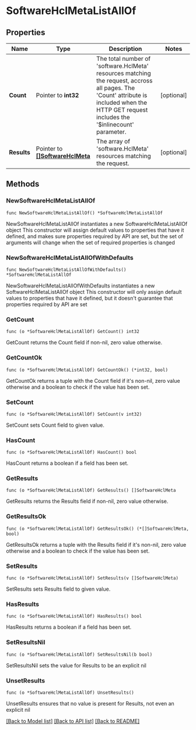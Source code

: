 # SoftwareHclMetaListAllOf

## Properties

Name | Type | Description | Notes
------------ | ------------- | ------------- | -------------
**Count** | Pointer to **int32** | The total number of &#39;software.HclMeta&#39; resources matching the request, accross all pages. The &#39;Count&#39; attribute is included when the HTTP GET request includes the &#39;$inlinecount&#39; parameter. | [optional] 
**Results** | Pointer to [**[]SoftwareHclMeta**](software.HclMeta.md) | The array of &#39;software.HclMeta&#39; resources matching the request. | [optional] 

## Methods

### NewSoftwareHclMetaListAllOf

`func NewSoftwareHclMetaListAllOf() *SoftwareHclMetaListAllOf`

NewSoftwareHclMetaListAllOf instantiates a new SoftwareHclMetaListAllOf object
This constructor will assign default values to properties that have it defined,
and makes sure properties required by API are set, but the set of arguments
will change when the set of required properties is changed

### NewSoftwareHclMetaListAllOfWithDefaults

`func NewSoftwareHclMetaListAllOfWithDefaults() *SoftwareHclMetaListAllOf`

NewSoftwareHclMetaListAllOfWithDefaults instantiates a new SoftwareHclMetaListAllOf object
This constructor will only assign default values to properties that have it defined,
but it doesn't guarantee that properties required by API are set

### GetCount

`func (o *SoftwareHclMetaListAllOf) GetCount() int32`

GetCount returns the Count field if non-nil, zero value otherwise.

### GetCountOk

`func (o *SoftwareHclMetaListAllOf) GetCountOk() (*int32, bool)`

GetCountOk returns a tuple with the Count field if it's non-nil, zero value otherwise
and a boolean to check if the value has been set.

### SetCount

`func (o *SoftwareHclMetaListAllOf) SetCount(v int32)`

SetCount sets Count field to given value.

### HasCount

`func (o *SoftwareHclMetaListAllOf) HasCount() bool`

HasCount returns a boolean if a field has been set.

### GetResults

`func (o *SoftwareHclMetaListAllOf) GetResults() []SoftwareHclMeta`

GetResults returns the Results field if non-nil, zero value otherwise.

### GetResultsOk

`func (o *SoftwareHclMetaListAllOf) GetResultsOk() (*[]SoftwareHclMeta, bool)`

GetResultsOk returns a tuple with the Results field if it's non-nil, zero value otherwise
and a boolean to check if the value has been set.

### SetResults

`func (o *SoftwareHclMetaListAllOf) SetResults(v []SoftwareHclMeta)`

SetResults sets Results field to given value.

### HasResults

`func (o *SoftwareHclMetaListAllOf) HasResults() bool`

HasResults returns a boolean if a field has been set.

### SetResultsNil

`func (o *SoftwareHclMetaListAllOf) SetResultsNil(b bool)`

 SetResultsNil sets the value for Results to be an explicit nil

### UnsetResults
`func (o *SoftwareHclMetaListAllOf) UnsetResults()`

UnsetResults ensures that no value is present for Results, not even an explicit nil

[[Back to Model list]](../README.md#documentation-for-models) [[Back to API list]](../README.md#documentation-for-api-endpoints) [[Back to README]](../README.md)


